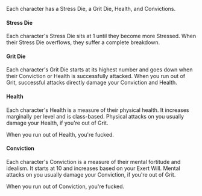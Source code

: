 Each character has a Stress Die, a Grit Die, Health, and Convictions.

#### Stress Die
Each character's Stress Die sits at 1 until they become more Stressed. When their Stress Die overflows, they suffer a complete breakdown.

#### Grit Die
Each character's Grit Die starts at its highest number and goes down when their Conviction or Health is successfully attacked. When you run out of Grit, successful attacks directly damage your Conviction and Health.

#### Health
Each character's Health is a measure of their physical health. It increases marginally per level and is class-based. Physical attacks on you usually damage your Health, if you're out of Grit.

When you run out of Health, you're fucked.

#### Conviction
Each character's Conviction is a measure of their mental fortitude and idealism. It starts at 10 and increases based on your Exert Will. Mental attacks on you usually damage your Conviction, if you're out of Grit.

When you run out of Conviction, you're fucked.
